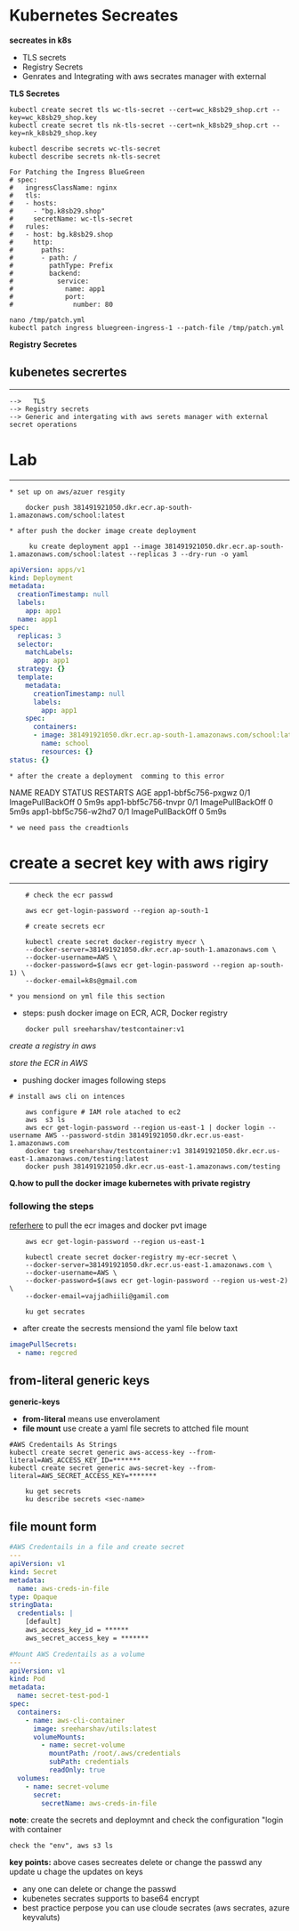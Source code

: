 # Kubernetes Secreates 

**secreates in k8s**

* TLS secrets
* Registry Secrets 
* Genrates and Integrating with aws secrates manager with external 
  
**TLS Secretes** 
  
```
kubectl create secret tls wc-tls-secret --cert=wc_k8sb29_shop.crt --key=wc_k8sb29_shop.key
kubectl create secret tls nk-tls-secret --cert=nk_k8sb29_shop.crt --key=nk_k8sb29_shop.key

kubectl describe secrets wc-tls-secret
kubectl describe secrets nk-tls-secret

For Patching the Ingress BlueGreen
# spec:
#   ingressClassName: nginx
#   tls:
#   - hosts:
#     - "bg.k8sb29.shop"
#     secretName: wc-tls-secret
#   rules:
#   - host: bg.k8sb29.shop
#     http:
#       paths:
#       - path: /
#         pathType: Prefix
#         backend:
#           service:
#             name: app1
#             port:
#               number: 80

nano /tmp/patch.yml
kubectl patch ingress bluegreen-ingress-1 --patch-file /tmp/patch.yml

```

**Registry Secretes**


## kubenetes secrertes 
----------------------
    -->   TLS
    --> Registry secrets
    --> Generic and intergating with aws serets manager with external secret operations 


# Lab
-----
    * set up on aws/azuer resgity 

```
    docker push 381491921050.dkr.ecr.ap-south-1.amazonaws.com/school:latest
```
    * after push the docker image create deployment 
```
     ku create deployment app1 --image 381491921050.dkr.ecr.ap-south-1.amazonaws.com/school:latest --replicas 3 --dry-run -o yaml
```
```yaml
apiVersion: apps/v1
kind: Deployment
metadata:
  creationTimestamp: null
  labels:
    app: app1
  name: app1
spec:
  replicas: 3
  selector:
    matchLabels:
      app: app1
  strategy: {}
  template:
    metadata:
      creationTimestamp: null
      labels:
        app: app1
    spec:
      containers:
      - image: 381491921050.dkr.ecr.ap-south-1.amazonaws.com/school:latest
        name: school
        resources: {}
status: {}
```
    * after the create a deployment  comming to this error 


NAME                  READY   STATUS             RESTARTS   AGE
app1-bbf5c756-pxgwz   0/1     ImagePullBackOff   0          5m9s
app1-bbf5c756-tnvpr   0/1     ImagePullBackOff   0          5m9s
app1-bbf5c756-w2hd7   0/1     ImagePullBackOff   0          5m9s

    * we need pass the creadtionls 
# create a secret key with aws rigiry 
------------------------------------
```
    # check the ecr passwd 

    aws ecr get-login-password --region ap-south-1
    
    # create secrets ecr

    kubectl create secret docker-registry myecr \
    --docker-server=381491921050.dkr.ecr.ap-south-1.amazonaws.com \
    --docker-username=AWS \
    --docker-password=$(aws ecr get-login-password --region ap-south-1) \
    --docker-email=k8s@gmail.com

```
    * you mensiond on yml file this section 


* steps: push docker image on ECR, ACR, Docker registry 
```
    docker pull sreeharshav/testcontainer:v1
```
*create a registry in aws*

*store the ECR in AWS*

* pushing docker images following steps 

```
# install aws cli on intences 

    aws configure # IAM role atached to ec2 
    aws  s3 ls 
    aws ecr get-login-password --region us-east-1 | docker login --username AWS --password-stdin 381491921050.dkr.ecr.us-east-1.amazonaws.com
    docker tag sreeharshav/testcontainer:v1 381491921050.dkr.ecr.us-east-1.amazonaws.com/testing:latest
    docker push 381491921050.dkr.ecr.us-east-1.amazonaws.com/testing
```

**Q.how to pull the docker image kubernetes with private registry**

### following the steps 

[referhere](https://github.com/iam-veeramalla/kubernetes-troubleshooting-zero-to-hero/blob/main/01-ImagePullBackOff/02-private-image.md) to pull the ecr images and docker pvt image 

```
    aws ecr get-login-password --region us-east-1

    kubectl create secret docker-registry my-ecr-secret \
    --docker-server=381491921050.dkr.ecr.us-east-1.amazonaws.com \
    --docker-username=AWS \
    --docker-password=$(aws ecr get-login-password --region us-west-2) \
    --docker-email=vajjadhiili@gamil.com

    ku get secrates 
```
* after create the secrests mensiond the yaml file below taxt 
```yaml
imagePullSecrets:
  - name: regcred
``` 

## from-literal generic keys

**generic-keys**
  - **from-literal** means use enverolament 
  - **file mount** use create a yaml file secrets to attched file mount

```
#AWS Credentails As Strings
kubectl create secret generic aws-access-key --from-literal=AWS_ACCESS_KEY_ID=*******
kubectl create secret generic aws-secret-key --from-literal=AWS_SECRET_ACCESS_KEY=*******

```
```
    ku get secrets 
    ku describe secrets <sec-name>
```
## file mount form
```yaml
#AWS Credentails in a file and create secret 
---
apiVersion: v1
kind: Secret
metadata:
  name: aws-creds-in-file
type: Opaque
stringData:
  credentials: |
    [default]
    aws_access_key_id = ******
    aws_secret_access_key = *******

#Mount AWS Credentails as a volume
---
apiVersion: v1
kind: Pod
metadata:
  name: secret-test-pod-1
spec:
  containers:
    - name: aws-cli-container
      image: sreeharshav/utils:latest
      volumeMounts:
        - name: secret-volume
          mountPath: /root/.aws/credentials
          subPath: credentials
          readOnly: true
  volumes:
    - name: secret-volume
      secret:
        secretName: aws-creds-in-file
``` 

**note**: create the secrets and deploymnt and check the configuration "login with container

    check the "env", aws s3 ls


**key points:** above cases secreates delete or change the passwd any update u chage the updates on keys 

* any one can delete or change the passwd 
* kubenetes secrates supports to base64 encrypt 
* best practice perpose you can use cloude secrates (aws secrates, azure keyvaluts)


